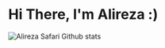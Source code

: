 # Hi There, I'm Alireza :)


![Alireza Safari Github stats](https://github-readme-stats.vercel.app/api?username=alireza0sfr&show_icons=true)
